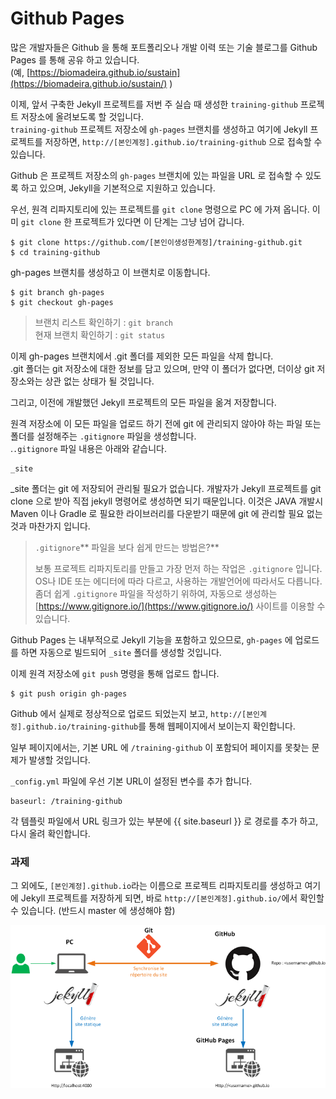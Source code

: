 # Github Pages

많은 개발자들은 Github 을 통해 포트폴리오나 개발 이력 또는 기술 블로그를 Github Pages 를 통해 공유 하고 있습니다.  
\(예, [https://biomadeira.github.io/sustain](https://biomadeira.github.io/sustain/) \)

이제, 앞서 구축한 Jekyll 프로젝트를 저번 주 실습 때 생성한 `training-github` 프로젝트 저장소에 올려보도록 할 것입니다.  
`training-github` 프로젝트 저장소에 `gh-pages` 브랜치를 생성하고 여기에 Jekyll 프로젝트를 저장하면, `http://[본인계정].github.io/training-github` 으로 접속할 수 있습니다.

Github 은 프로젝트 저장소의 `gh-pages` 브랜치에 있는 파일을 URL 로 접속할 수 있도록 하고 있으며, Jekyll을 기본적으로 지원하고 있습니다.

우선, 원격 리파지토리에 있는 프로젝트를 `git clone` 명령으로 PC 에 가져 옵니다. 이미 `git clone` 한 프로젝트가 있다면 이 단계는 그냥 넘어 갑니다.

```
$ git clone https://github.com/[본인이생성한계정]/training-github.git
$ cd training-github
```

gh-pages 브랜치를 생성하고 이 브랜치로 이동합니다.

```
$ git branch gh-pages
$ git checkout gh-pages
```

> 브랜치 리스트 확인하기 : `git branch`  
> 현재 브랜치 확인하기 : `git status`

이제 gh-pages 브랜치에서 .git 폴더를 제외한 모든 파일을 삭제 합니다.  
.git 폴더는 git 저장소에 대한 정보를 담고 있으며, 만약 이 폴더가 없다면, 더이상 git 저장소와는 상관 없는 상태가 될 것입니다.

그리고, 이전에 개발했던 Jekyll 프로젝트의 모든 파일을 옮겨 저장합니다.

원격 저장소에 이 모든 파일을 업로드 하기 전에 git 에 관리되지 않아야 하는 파일 또는 폴더를 설정해주는 `.gitignore` 파일을 생성합니다.  
.`.gitignore` 파일 내용은 아래와 같습니다.

```
_site
```

\_site 폴더는 git 에 저장되어 관리될 필요가 없습니다. 개발자가 Jekyll 프로젝트를 git clone 으로 받아 직접 jekyll 명령어로 생성하면 되기 때문입니다. 이것은 JAVA 개발시 Maven 이나 Gradle 로 필요한 라이브러리를 다운받기 때문에 git 에 관리할 필요 없는 것과 마찬가지 입니다.

> `.gitignore`** 파일을 보다 쉽게 만드는 방법은?**
>
> 보통 프로젝트 리파지토리를 만들고 가장 먼저 하는 작업은 `.gitignore` 입니다. OS나 IDE 또는 에디터에 따라 다르고, 사용하는 개발언어에 따라서도 다릅니다.  
> 좀더 쉽게 `.gitignore` 파일을 작성하기 위하여, 자동으로 생성하는 [https://www.gitignore.io/](https://www.gitignore.io/) 사이트를 이용할 수 있습니다.

Github Pages 는 내부적으로 Jekyll 기능을 포함하고 있으므로, `gh-pages` 에 업로드를 하면 자동으로 빌드되어  `_site` 폴더를 생성할 것입니다.

이제 원격 저장소에 `git push` 명령을 통해 업로드 합니다.

```
$ git push origin gh-pages
```

Github 에서 실제로 정상적으로 업로드 되었는지 보고, `http://[본인계정].github.io/training-github`를 통해 웹페이지에서 보이는지 확인합니다.



일부 페이지에서는, 기본 URL 에 `/training-github` 이 포함되어 페이지를 못찾는 문제가 발생할 것입니다.

`_config.yml` 파일에 우선 기본 URL이 설정된 변수를 추가 합니다.

```
baseurl: /training-github
```

각 템플릿 파일에서 URL 링크가 있는 부분에 {{ site.baseurl }} 로 경로를 추가 하고, 다시 올려 확인합니다.



### **과제**

그 외에도, `[본인계정].github.io`라는 이름으로 프로젝트 리파지토리를 생성하고 여기에 Jekyll 프로젝트를 저장하게 되면, 바로 `http://[본인계정].github.io/`에서 확인할 수 있습니다. \(반드시 master 에 생성해야 함\)

![](/images/Jekyll-GitHubPages.png)

